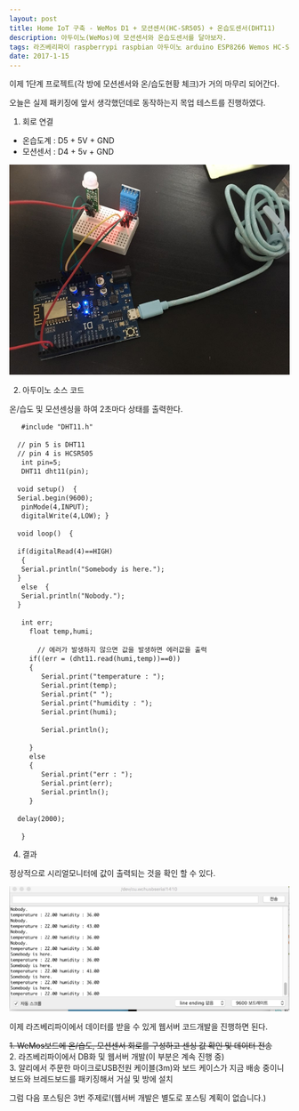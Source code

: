 ```yaml
--- 
layout: post
title: Home IoT 구축 - WeMos D1 + 모션센서(HC-SR505) + 온습도센서(DHT11)
description: 아두이노(WeMos)에 모션센서와 온습도센서를 달아보자.
tags: 라즈베리파이 raspberrypi raspbian 아두이노 arduino ESP8266 Wemos HC-SR505 DHT11
date: 2017-1-15
---
```


이제 1단계 프로젝트(각 방에 모션센서와 온/습도현황 체크)가 거의 마무리 되어간다.  

오늘은 실제 패키징에 앞서 생각했던데로 동작하는지 목업 테스트를 진행하였다.

1. 회로 연결 

  - 온습도계 : D5 + 5V + GND
  - 모션센서 : D4 + 5v + GND

![](https://github.com/adahnlim/adahnlim.github.io/blob/master/images/motion1.jpg?raw=true)

2. 아두이노 소스 코드

  온/습도 및 모션센싱을 하여 2초마다 상태를 출력한다.
  

       #include "DHT11.h"

      // pin 5 is DHT11
      // pin 4 is HCSR505
       int pin=5;
       DHT11 dht11(pin);

      void setup()  {
      Serial.begin(9600);
       pinMode(4,INPUT);
       digitalWrite(4,LOW); }

      void loop()  {

      if(digitalRead(4)==HIGH)
       {
       Serial.println("Somebody is here.");
      }
       else  {
       Serial.println("Nobody.");
      }

       int err;
         float temp,humi;

           // 에러가 발생하지 않으면 값을 발생하면 에러값을 출력
         if((err = (dht11.read(humi,temp))==0))
         {
            Serial.print("temperature : ");
            Serial.print(temp);
            Serial.print(" ");
            Serial.print("humidity : ");
            Serial.print(humi);

            Serial.println();

         }
         else
         {
            Serial.print("err : ");
            Serial.print(err);
            Serial.println();
         }

      delay(2000);

       }

4. 결과

  정상적으로 시리얼모니터에 값이 출력되는 것을 확인 할 수 있다.

![](https://github.com/adahnlim/adahnlim.github.io/blob/master/images/motion2.png?raw=true)

이제 라즈베리파이에서 데이터를 받을 수 있게 웹서버 코드개발을 진행하면 된다.

~~1. WeMos보드에 온/습도, 모션센서 회로를 구성하고 센싱 값 확인 및 데이터 전송~~  
2. 라즈베리파이에서 DB화 및 웹서버 개발(이 부분은 계속 진행 중)  
3. 알리에서 주문한 마이크로USB전원 케이블(3m)와 보드 케이스가 지금 배송 중이니 보드와 브레드보드를 패키징해서 거실 및 방에 설치  

그럼 다음 포스팅은 3번 주제로!(웹서버 개발은 별도로 포스팅 계획이 없습니다.)

